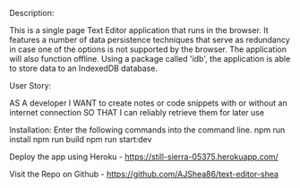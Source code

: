 Description: 

  This is a single page Text Editor application that runs in the browser. It features a number of data persistence techniques that serve as redundancy in case one of the   options is not supported by the browser. The application will also function offline. Using a package called 'idb', the application is able to store data to an          IndexedDB database.
  
User Story:

AS A developer
I WANT to create notes or code snippets with or without an internet connection
SO THAT I can reliably retrieve them for later use

Installation: 
  Enter the following commands into the command line.
  npm run install
  npm run build
  npm run start:dev
  
Deploy the app using Heroku - https://still-sierra-05375.herokuapp.com/

Visit the Repo on Github - https://github.com/AJShea86/text-editor-shea
  
  

  
